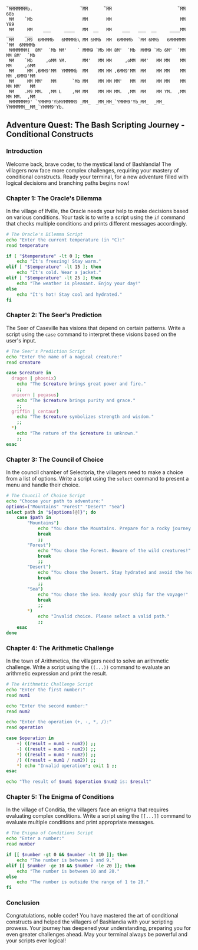 ```
________                    ___      ___                         ___
`MMMMMMMb.                  `MM      `MM                         `MM 68b
 MM    `Mb                   MM       MM                          MM Y89
 MM     MM    ___     ____   MM  __   MM    ___   ___  __     ____MM ___    ___
 MM    .M9  6MMMMb   6MMMMb\ MM 6MMb  MM  6MMMMb  `MM 6MMb   6MMMMMM `MM  6MMMMb
 MMMMMMM(  8M'  `Mb MM'    ` MMM9 `Mb MM 8M'  `Mb  MMM9 `Mb 6M'  `MM  MM 8M'  `Mb
 MM    `Mb     ,oMM YM.      MM'   MM MM     ,oMM  MM'   MM MM    MM  MM     ,oMM
 MM     MM ,6MM9'MM  YMMMMb  MM    MM MM ,6MM9'MM  MM    MM MM    MM  MM ,6MM9'MM
 MM     MM MM'   MM      `Mb MM    MM MM MM'   MM  MM    MM MM    MM  MM MM'   MM
 MM    .M9 MM.  ,MM L    ,MM MM    MM MM MM.  ,MM  MM    MM YM.  ,MM  MM MM.  ,MM
_MMMMMMM9' `YMMM9'YbMYMMMM9 _MM_  _MM_MM_`YMMM9'Yb_MM_  _MM_ YMMMMMM__MM_`YMMM9'Yb.
```

## Adventure Quest: The Bash Scripting Journey - Conditional Constructs

### Introduction

Welcome back, brave coder, to the mystical land of Bashlandia! The villagers now face more complex challenges, requiring your mastery of conditional constructs. Ready your terminal, for a new adventure filled with logical decisions and branching paths begins now!

### Chapter 1: The Oracle's Dilemma

In the village of Ifville, the Oracle needs your help to make decisions based on various conditions. Your task is to write a script using the `if` command that checks multiple conditions and prints different messages accordingly.

```bash
# The Oracle's Dilemma Script
echo "Enter the current temperature (in °C):"
read temperature

if [ "$temperature" -lt 0 ]; then
    echo "It's freezing! Stay warm."
elif [ "$temperature" -lt 15 ]; then
    echo "It's cold. Wear a jacket."
elif [ "$temperature" -lt 25 ]; then
    echo "The weather is pleasant. Enjoy your day!"
else
    echo "It's hot! Stay cool and hydrated."
fi
```

### Chapter 2: The Seer's Prediction

The Seer of Caseville has visions that depend on certain patterns. Write a script using the `case` command to interpret these visions based on the user's input.

```bash
# The Seer's Prediction Script
echo "Enter the name of a magical creature:"
read creature

case $creature in
  dragon | phoenix)
    echo "The $creature brings great power and fire."
    ;;
  unicorn | pegasus)
    echo "The $creature brings purity and grace."
    ;;
  griffin | centaur)
    echo "The $creature symbolizes strength and wisdom."
    ;;
  *)
    echo "The nature of the $creature is unknown."
    ;;
esac
```

### Chapter 3: The Council of Choice

In the council chamber of Selectoria, the villagers need to make a choice from a list of options. Write a script using the `select` command to present a menu and handle their choice.

```bash
# The Council of Choice Script
echo "Choose your path to adventure:"
options=("Mountains" "Forest" "Desert" "Sea")
select path in "${options[@]}"; do
    case $path in
        "Mountains")
            echo "You chose the Mountains. Prepare for a rocky journey!"
            break
            ;;
        "Forest")
            echo "You chose the Forest. Beware of the wild creatures!"
            break
            ;;
        "Desert")
            echo "You chose the Desert. Stay hydrated and avoid the heat!"
            break
            ;;
        "Sea")
            echo "You chose the Sea. Ready your ship for the voyage!"
            break
            ;;
        *)
            echo "Invalid choice. Please select a valid path."
            ;;
    esac
done
```

### Chapter 4: The Arithmetic Challenge

In the town of Arithmetica, the villagers need to solve an arithmetic challenge. Write a script using the `((...))` command to evaluate an arithmetic expression and print the result.

```bash
# The Arithmetic Challenge Script
echo "Enter the first number:"
read num1

echo "Enter the second number:"
read num2

echo "Enter the operation (+, -, *, /):"
read operation

case $operation in
    +) ((result = num1 + num2)) ;;
    -) ((result = num1 - num2)) ;;
    *) ((result = num1 * num2)) ;;
    /) ((result = num1 / num2)) ;;
    *) echo "Invalid operation"; exit 1 ;;
esac

echo "The result of $num1 $operation $num2 is: $result"
```

### Chapter 5: The Enigma of Conditions

In the village of Conditia, the villagers face an enigma that requires evaluating complex conditions. Write a script using the `[[...]]` command to evaluate multiple conditions and print appropriate messages.

```bash
# The Enigma of Conditions Script
echo "Enter a number:"
read number

if [[ $number -gt 0 && $number -lt 10 ]]; then
    echo "The number is between 1 and 9."
elif [[ $number -ge 10 && $number -le 20 ]]; then
    echo "The number is between 10 and 20."
else
    echo "The number is outside the range of 1 to 20."
fi
```

### Conclusion

Congratulations, noble coder! You have mastered the art of conditional constructs and helped the villagers of Bashlandia with your scripting prowess. Your journey has deepened your understanding, preparing you for even greater challenges ahead. May your terminal always be powerful and your scripts ever logical!
